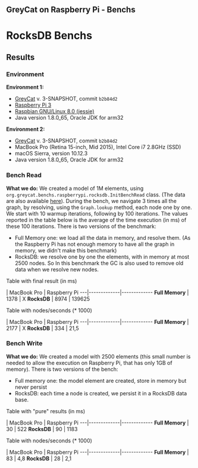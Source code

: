 GreyCat on Raspberry Pi - Benchs
--------------------------------

# RocksDB Benchs


## Results

### Environment

**Environment 1:**

- [GreyCat](https://github.com/datathings/greycat) v. 3-SNAPSHOT, commit `b2b84d2`
- [Raspberry Pi 3](https://www.raspberrypi.org/products/raspberry-pi-3-model-b/)
- [Raspbian GNU/Linux 8.0 (jessie)](https://www.raspberrypi.org/downloads/raspbian/)
- Java version 1.8.0_65, Oracle JDK for arm32

**Environment 2:**

- [GreyCat](https://github.com/datathings/greycat) v. 3-SNAPSHOT, commit `b2b84d2`
- MacBook Pro (Retina 15-inch, Mid 2015), Intel Core i7 2.8GHz (SSD)
- macOS Sierra, version 10.12.3
- Java version 1.8.0_65, Oracle JDK for arm32

### Bench Read

**What we do:** We created a model of 1M elements, using `org.greycat.benchs.raspberrypi.rocksdb.InitBenchRead` class. (The data are also available [here](https://drive.google.com/drive/folders/0B7xyWA_exiCBb3l6TTRWMTlqWkU?usp=sharing)). During the bench, we navigate 3 times all the graph, by resolving, using the `Graph.lookup` method, each node one by one. We start with 10 warmup iterations, following by 100 iterations. The values reported in the table below is the average of the time execution (in ms) of these 100 iterations. There is two versions of the benchmark:

- Full Memory one: we load all the data in memory, and resolve them. (As the Raspberry Pi has not enough memory to have all the graph in memory, we didn't make this benchmark)
- RocksDB: we resolve one by one the elements, with in memory at most 2500 nodes. So In this benchmark the GC is also used to remove old data when we resolve new nodes.  

Table with final result (in ms)

   | MacBook Pro | Raspberry Pi
---|-------------|-------------
 **Full Memory** | 1378 | X
 **RocksDB** | 8974 | 139625

Table with nodes/seconds (* 1000)

   | MacBook Pro | Raspberry Pi
---|-------------|-------------
 **Full Memory** | 2177 | X
 **RocksDB** | 334 | 21,5



### Bench Write

**What we do:** We created a model with 2500 elements (this small number is needed to allow the execution on Raspberry Pi, that has only 1GB of memory). There is two versions of the bench:

- Full memory one: the model element are created, store in memory but never persist
- RocksDB: each time a node is created, we persist it in a RocksDB data base.

Table with "pure" results (in ms)

| MacBook Pro | Raspberry Pi
---|-------------|-------------
**Full Memory** | 30 | 522
**RocksDB** | 90 | 1183

Table with nodes/seconds (* 1000)

   | MacBook Pro | Raspberry Pi
---|-------------|-------------
 **Full Memory** | 83 | 4,8
 **RocksDB** | 28 | 2,1
